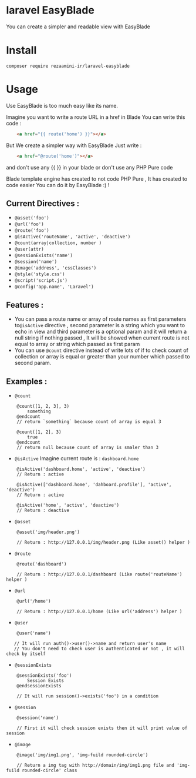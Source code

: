 # laravel EasyBlade

You can create a simpler and readable view with EasyBlade

# Install

```
composer require rezaamini-ir/laravel-easyblade
```

# Usage

Use EasyBlade is too much easy like its name.

Imagine you want to write a route URL in a href in Blade
You can write this code : 
```html
    <a href="{{ route('home') }}"></a>
```
But We create a simpler way with EasyBlade 
Just write :
```html
    <a href="@route('home')"></a>
```
and don't use any {{ }} in your blade or don't use any PHP Pure code

Blade template engine has created to not code PHP Pure , It has created to code easier
You can do it by EasyBlade :) !

## Current Directives :

- `@asset('foo')`
- `@url('foo')`
- `@route('foo')`
- `@isActive('routeName', 'active', 'deactive')`
- `@count(array|collection, number )`
- `@user(attr)`
- `@sessionExists('name')`
- `@session('name')`
- `@image('address', 'cssClasses')`
- `@style('style.css')`
- `@script('script.js')`
- `@config('app.name', 'Laravel')`

## Features :
 - You can pass a route name or array of route names as first parameters to```@isActive``` directive , second parameter is a string which you want to echo in view and third parameter is a optional param and it will return a null string if nothing passed , It will be showed when current route is not equal to array or string which passed as first param
 - You can use `@count` directive instead of write lots of if to check count of collection or array is equal or greater than your number which passed to second param.
 
## Examples : 
- `@count`
```blade
    @count([1, 2, 3], 3)
        something
    @endcount
    // return `something` because count of array is equal 3
```

```blade
    @count([1, 2], 3)
        true
    @endcount
    // return null because count of array is smaler than 3
```

- `@isActive` Imagine current route is : `dashboard.home`
```blade
    @isActive('dashboard.home', 'active', 'deactive')
    // Return : active
```
```blade
    @isActive(['dashboard.home', 'dahboard.profile'], 'active', 'deactive')
    // Return : active
```
```blade
    @isActive('home', 'active', 'deactive')
    // Return : deactive
```

- `@asset` 
```blade
    @asset('img/header.png')
    
    // Return : http://127.0.0.1/img/header.png (Like asset() helper )
```
- `@route` 
```blade
    @route('dashboard')
    
    // Return : http://127.0.0.1/dashboard (Like route('routeName') helper )
```

- `@url` 
```blade
    @url('/home')
    
    // Return : http://127.0.0.1/home (Like url('address') helper )
```

- `@user` 
```blade
    @user('name')
    
   // It will run auth()->user()->name and return user's name
   // You don't need to check user is authenticated or not , it will check by itself

```
- `@sessionExists`

```blade
    @sessionExists('foo')
        Session Exists
    @endsessionExists
    
    // It will run session()->exists('foo') in a condition
```

- `@session`

```blade
    @session('name')
    
    // First it will check session exists then it will print value of session 
```

- `@image`

```blade
    @image('img/img1.png', 'img-fuild rounded-circle')
    
    // Return a img tag with http://domain/img/img1.png file and 'img-fuild rounded-circle' class
```
